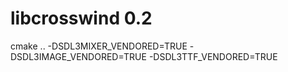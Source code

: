 # libcrosswind 0.2

 cmake .. -DSDL3MIXER_VENDORED=TRUE -DSDL3IMAGE_VENDORED=TRUE -DSDL3TTF_VENDORED=TRUE